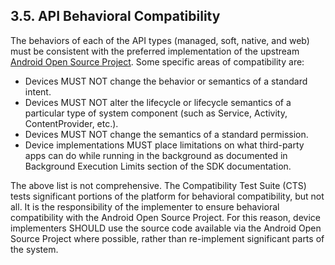 ## 3.5\. API Behavioral Compatibility

The behaviors of each of the API types (managed, soft, native, and web) must be
consistent with the preferred implementation of the upstream
[Android Open Source Project](http://source.android.com/). Some specific areas of
compatibility are:

*   Devices MUST NOT change the behavior or semantics of a standard intent.
*   Devices MUST NOT alter the lifecycle or lifecycle semantics of a particular
    type of system component (such as Service, Activity, ContentProvider, etc.).
*   Devices MUST NOT change the semantics of a standard permission.
*   Device implementations MUST place limitations on what third-party apps can
    do while running in the background as documented in Background Execution
    Limits section of the SDK documentation.

The above list is not comprehensive. The Compatibility Test Suite (CTS) tests
significant portions of the platform for behavioral compatibility, but not all.
It is the responsibility of the implementer to ensure behavioral compatibility
with the Android Open Source Project. For this reason, device implementers
SHOULD use the source code available via the Android Open Source Project where
possible, rather than re-implement significant parts of the system.
